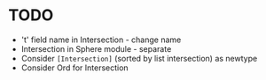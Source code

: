 # TODO

* 't' field name in Intersection - change name
* Intersection in Sphere module - separate
* Consider `[Intersection]` (sorted by list intersection) as newtype
* Consider Ord for Intersection
